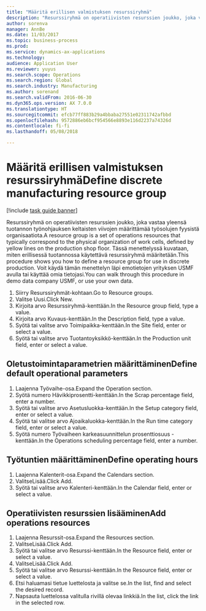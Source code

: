 ```yaml
--- 
title: "Määritä erillisen valmistuksen resurssiryhmä"
description: "Resurssiryhmä on operatiivisten resurssien joukko, joka vastaa yleensä tuotannon työnohjauksen keltaisten viivojen määrittämää työsolujen fyysistä organisaatiota."
author: sorenva
manager: AnnBe
ms.date: 11/03/2017
ms.topic: business-process
ms.prod: 
ms.service: dynamics-ax-applications
ms.technology: 
audience: Application User
ms.reviewer: yuyus
ms.search.scope: Operations
ms.search.region: Global
ms.search.industry: Manufacturing
ms.author: sorenand
ms.search.validFrom: 2016-06-30
ms.dyn365.ops.version: AX 7.0.0
ms.translationtype: HT
ms.sourcegitcommit: efcb77ff883b29a4bbaba27551e02311742afbbd
ms.openlocfilehash: 9572886eb6bcf954566e8893e116d2237a74326d
ms.contentlocale: fi-fi
ms.lasthandoff: 05/08/2018

---
```

# <a name="define-discrete-manufacturing-resource-group"></a><span data-ttu-id="a3900-103">Määritä erillisen valmistuksen resurssiryhmä</span><span class="sxs-lookup"><span data-stu-id="a3900-103">Define discrete manufacturing resource group</span></span>

[!include [task guide banner](../../includes/task-guide-banner.md)]

<span data-ttu-id="a3900-104">Resurssiryhmä on operatiivisten resurssien joukko, joka vastaa yleensä tuotannon työnohjauksen keltaisten viivojen määrittämää työsolujen fyysistä organisaatiota.</span><span class="sxs-lookup"><span data-stu-id="a3900-104">A resource group is a set of operations resources that typically correspond to the physical organization of work cells, defined by yellow lines on the production shop floor.</span></span> <span data-ttu-id="a3900-105">Tässä menettelyssä kuvataan, miten erillisessä tuotannossa käytettävä resurssiryhmä määritetään.</span><span class="sxs-lookup"><span data-stu-id="a3900-105">This procedure shows you how to define a resource group for use in discrete production.</span></span> <span data-ttu-id="a3900-106">Voit käydä tämän menettelyn läpi emotietojen yrityksen USMF avulla tai käyttää omia tietojasi.</span><span class="sxs-lookup"><span data-stu-id="a3900-106">You can walk through this procedure in demo data company USMF, or use your own data.</span></span>

1. <span data-ttu-id="a3900-107">Siirry Resurssiryhmät-kohtaan.</span><span class="sxs-lookup"><span data-stu-id="a3900-107">Go to Resource groups.</span></span>
2. <span data-ttu-id="a3900-108">Valitse Uusi.</span><span class="sxs-lookup"><span data-stu-id="a3900-108">Click New.</span></span>
3. <span data-ttu-id="a3900-109">Kirjoita arvo Resurssiryhmä-kenttään.</span><span class="sxs-lookup"><span data-stu-id="a3900-109">In the Resource group field, type a value.</span></span>
4. <span data-ttu-id="a3900-110">Kirjoita arvo Kuvaus-kenttään.</span><span class="sxs-lookup"><span data-stu-id="a3900-110">In the Description field, type a value.</span></span>
5. <span data-ttu-id="a3900-111">Syötä tai valitse arvo Toimipaikka-kenttään.</span><span class="sxs-lookup"><span data-stu-id="a3900-111">In the Site field, enter or select a value.</span></span>
6. <span data-ttu-id="a3900-112">Syötä tai valitse arvo Tuotantoyksikkö-kenttään.</span><span class="sxs-lookup"><span data-stu-id="a3900-112">In the Production unit field, enter or select a value.</span></span>

## <a name="define-default-operational-parameters"></a><span data-ttu-id="a3900-113">Oletustoimintaparametrien määrittäminen</span><span class="sxs-lookup"><span data-stu-id="a3900-113">Define default operational parameters</span></span>
1. <span data-ttu-id="a3900-114">Laajenna Työvaihe-osa.</span><span class="sxs-lookup"><span data-stu-id="a3900-114">Expand the Operation section.</span></span>
2. <span data-ttu-id="a3900-115">Syötä numero Hävikkiprosentti-kenttään.</span><span class="sxs-lookup"><span data-stu-id="a3900-115">In the Scrap percentage field, enter a number.</span></span>
3. <span data-ttu-id="a3900-116">Syötä tai valitse arvo Asetusluokka-kenttään.</span><span class="sxs-lookup"><span data-stu-id="a3900-116">In the Setup category field, enter or select a value.</span></span>
4. <span data-ttu-id="a3900-117">Syötä tai valitse arvo Ajoaikaluokka-kenttään.</span><span class="sxs-lookup"><span data-stu-id="a3900-117">In the Run time category field, enter or select a value.</span></span>
5. <span data-ttu-id="a3900-118">Syötä numero Työvaiheen karkeasuunnittelun prosenttiosuus -kenttään.</span><span class="sxs-lookup"><span data-stu-id="a3900-118">In the Operations scheduling percentage field, enter a number.</span></span>

## <a name="define-operating-hours"></a><span data-ttu-id="a3900-119">Työtuntien määrittäminen</span><span class="sxs-lookup"><span data-stu-id="a3900-119">Define operating hours</span></span>
1. <span data-ttu-id="a3900-120">Laajenna Kalenterit-osa.</span><span class="sxs-lookup"><span data-stu-id="a3900-120">Expand the Calendars section.</span></span>
2. <span data-ttu-id="a3900-121">ValitseLisää.</span><span class="sxs-lookup"><span data-stu-id="a3900-121">Click Add.</span></span>
3. <span data-ttu-id="a3900-122">Syötä tai valitse arvo Kalenteri-kenttään.</span><span class="sxs-lookup"><span data-stu-id="a3900-122">In the Calendar field, enter or select a value.</span></span>

## <a name="add-operations-resources"></a><span data-ttu-id="a3900-123">Operatiivisten resurssien lisääminen</span><span class="sxs-lookup"><span data-stu-id="a3900-123">Add operations resources</span></span>
1. <span data-ttu-id="a3900-124">Laajenna Resurssit-osa.</span><span class="sxs-lookup"><span data-stu-id="a3900-124">Expand the Resources section.</span></span>
2. <span data-ttu-id="a3900-125">ValitseLisää.</span><span class="sxs-lookup"><span data-stu-id="a3900-125">Click Add.</span></span>
3. <span data-ttu-id="a3900-126">Syötä tai valitse arvo Resurssi-kenttään.</span><span class="sxs-lookup"><span data-stu-id="a3900-126">In the Resource field, enter or select a value.</span></span>
4. <span data-ttu-id="a3900-127">ValitseLisää.</span><span class="sxs-lookup"><span data-stu-id="a3900-127">Click Add.</span></span>
5. <span data-ttu-id="a3900-128">Syötä tai valitse arvo Resurssi-kenttään.</span><span class="sxs-lookup"><span data-stu-id="a3900-128">In the Resource field, enter or select a value.</span></span>
6. <span data-ttu-id="a3900-129">Etsi haluamasi tietue luettelosta ja valitse se.</span><span class="sxs-lookup"><span data-stu-id="a3900-129">In the list, find and select the desired record.</span></span>
7. <span data-ttu-id="a3900-130">Napsauta luettelossa valitulla rivillä olevaa linkkiä.</span><span class="sxs-lookup"><span data-stu-id="a3900-130">In the list, click the link in the selected row.</span></span>


